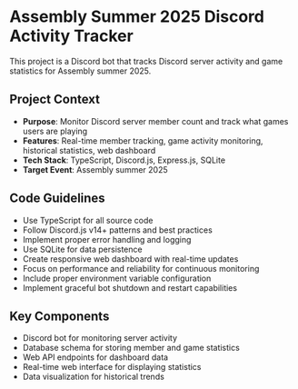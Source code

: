 <!-- Use this file to provide workspace-specific custom instructions to Copilot. For more details, visit https://code.visualstudio.com/docs/copilot/copilot-customization#_use-a-githubcopilotinstructionsmd-file -->

# Assembly Summer 2025 Discord Activity Tracker

This project is a Discord bot that tracks Discord server activity and game statistics for Assembly summer 2025. 

## Project Context
- **Purpose**: Monitor Discord server member count and track what games users are playing
- **Features**: Real-time member tracking, game activity monitoring, historical statistics, web dashboard
- **Tech Stack**: TypeScript, Discord.js, Express.js, SQLite
- **Target Event**: Assembly summer 2025

## Code Guidelines
- Use TypeScript for all source code
- Follow Discord.js v14+ patterns and best practices
- Implement proper error handling and logging
- Use SQLite for data persistence
- Create responsive web dashboard with real-time updates
- Focus on performance and reliability for continuous monitoring
- Include proper environment variable configuration
- Implement graceful bot shutdown and restart capabilities

## Key Components
- Discord bot for monitoring server activity
- Database schema for storing member and game statistics
- Web API endpoints for dashboard data
- Real-time web interface for displaying statistics
- Data visualization for historical trends
